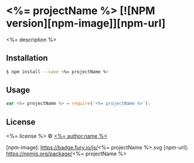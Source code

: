 # <%= projectName %> [![NPM version][npm-image]][npm-url]

<%= description %>

## Installation

```sh
$ npm install --save <%= projectName %>
```

## Usage

```js
var <%= projectName %> = require('<%= projectName %>');
```

## License

<%= license %> © [<%= author.name %>](<%= author.url %>)

[npm-image]: https://badge.fury.io/js/<%= projectName %>.svg
[npm-url]: https://npmjs.org/package/<%= projectName %>
